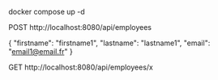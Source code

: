 docker compose up -d

POST http://localhost:8080/api/employees

{
"firstname": "firstname1",
"lastname": "lastname1",
"email": "email1@email.fr"
}

GET http://localhost:8080/api/employees/x